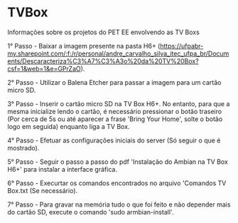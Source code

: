 # TVBox
Informações sobre os projetos do PET EE envolvendo as TV Boxs

1° Passo - Baixar a imagem presente na pasta H6+ (https://ufpabr-my.sharepoint.com/:f:/r/personal/andre_carvalho_silva_itec_ufpa_br/Documents/Descaracteriza%C3%A7%C3%A3o%20da%20TV%20Box?csf=1&web=1&e=GPrZaO).

2° Passo - Utilizar o Balena Etcher para passar a imagem para um cartão micro SD.

3° Passo - Inserir o cartão micro SD na TV Box H6+. No entanto, para que a mesma inicialize lendo o cartão, é necessário pressionar o botão traseiro (Por cerca de 5s ou até aparecer a frase 'Bring Your Home', solte o botão logo em seguida) enquanto liga a TV Box.

4° Passo - Efetuar as configurações iniciais do server (Só seguir o que é mostrado).

5° Passo - Seguir o passo a passo do pdf 'Instalação do Ambian na TV Box H6+' para instalar a interface gráfica.

6° Passo - Execurtar os comandos encontrados no arquivo 'Comandos TV Box.txt (Se necessário).

7° Passo - Para gravar na memória tudo o que foi feito e não depender mais do cartão SD, execute o comando 'sudo armbian-install'.
